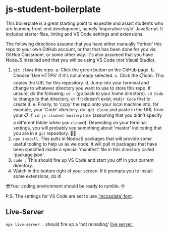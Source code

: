 # js-student-boilerplate

This boilerplate is a great starting point to expedite and assist students who are learning front-end development, namely 'imperative style' JavaScript. It includes starter files, linting and VS Code settings and extensions.

The following directions assume that you have either manually 'forked' this repo to your own GitHub account, or that that has been done for you via GitHub Classroom, or some other way. It's also assumed that you have NodeJS installed and that you will be using VS Code (*not* Visual Studio).

1. `git clone` this repo.
  a. Click the green button on the GitHub page.
  b. Choose 'Use HTTPS' if it's not already selected.
  c. Click the 📋icon. This copies the URL for this repository.
  d. Jump into your terminal and change to whatever directory you want to use to store this repo. If unsure, do the following: `cd ~` (go back to your home directory). `cd Code` to change to that directory, or if it doesn't exist, `mkdir Code` first to create it.
  e. Finally, to 'copy' the repo onto your local machine into, for example, your 'Code' directory, do: `git clone` and paste in the URL from your 📋.
  f. `cd js-student-boilerplate` (assuming that you didn't specify a different folder when you `clone`d). Depending on your terminal settings, you will probably see something about 'master' indicating that you are in a `git` repository. 👏🏾
2. `npm install`. This pulls in NodeJS packages that will provide some useful tooling to help us as we code. It will pull in packages that have been specified inside a special 'manifest' file in this directory called 'package.json'.
3. `code .` This should fire up VS Code and start you off in your current directory.
4. Watch in the bottom right of your screen. If it prompts you to install some extensions, do it!

😎Your coding environment should be ready to rumble. 🤓

P.S. The settings for VS Code are set to use ['Incosolata' font](https://fonts.google.com/specimen/Inconsolata?selection.family=Inconsolatad).

## Live-Server

`npx live-server .` should fire up a 'hot reloading' [live server.](https://www.npmjs.com/package/live-server)
